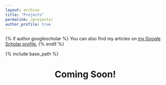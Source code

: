```yaml
---
layout: archive
title: "Projects"
permalink: /projects/
author_profile: true
---
```


{% if author.googlescholar %}
  You can also find my articles on <u><a href="{{author.googlescholar}}">my Google Scholar profile</a>.</u>
{% endif %}

{% include base_path %}

<h1 align="center">Coming Soon!</h1>

<!-- {% for post in site.publications reversed %}
  {% include archive-single.html %}
{% endfor %} -->
